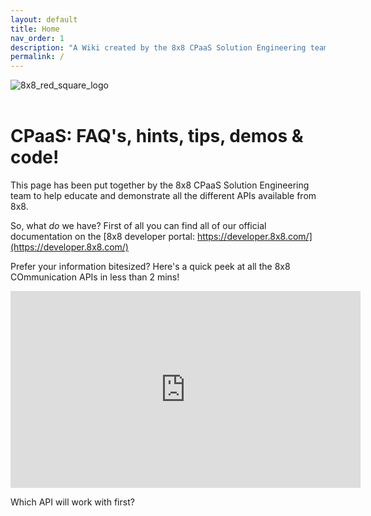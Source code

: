 ```yaml
---
layout: default
title: Home
nav_order: 1
description: "A Wiki created by the 8x8 CPaaS Solution Engineering team to help educate and demonstrate all the different APIs available from 8x8."
permalink: /
---
```


<img
    style="display: block;
           margin-left: auto;
           margin-right: auto;"
    src="https://mlwrogers.github.io/cpaas-wiki/image_assets/8x8_RedSquare_LogoSml_RGB.png"
    alt="8x8_red_square_logo">
&nbsp;

# CPaaS: FAQ's, hints, tips, demos & code!

This page has been put together by the 8x8 CPaaS Solution Engineering team to help educate and demonstrate all the different APIs available from 8x8.

So, what _do_ we have?
First of all you can find all of our official documentation on the [8x8 developer portal: https://developer.8x8.com/](https://developer.8x8.com/)

Prefer your information bitesized?  Here's a quick peek at all the 8x8 COmmunication APIs in less than 2 mins!

<iframe width="560" height="315" src="https://www.youtube.com/embed/pf7lFoaVjuE" title="YouTube video player" frameborder="0" allow="accelerometer; autoplay; clipboard-write; encrypted-media; gyroscope; picture-in-picture" allowfullscreen></iframe>

Which API will work with first?
